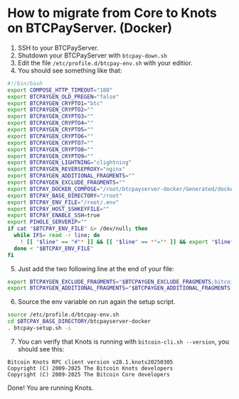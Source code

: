 How to migrate from Core to Knots on BTCPayServer. (Docker)
=============

1. SSH to your BTCPayServer.
2. Shutdown your BTCPayServer with `btcpay-down.sh`
3. Edit the file `/etc/profile.d/btcpay-env.sh` with your editior.
4. You should see something like that:

```bash
#!/bin/bash
export COMPOSE_HTTP_TIMEOUT="180"
export BTCPAYGEN_OLD_PREGEN="false"
export BTCPAYGEN_CRYPTO1="btc"
export BTCPAYGEN_CRYPTO2=""
export BTCPAYGEN_CRYPTO3=""
export BTCPAYGEN_CRYPTO4=""
export BTCPAYGEN_CRYPTO5=""
export BTCPAYGEN_CRYPTO6=""
export BTCPAYGEN_CRYPTO7=""
export BTCPAYGEN_CRYPTO8=""
export BTCPAYGEN_CRYPTO9=""
export BTCPAYGEN_LIGHTNING="clightning"
export BTCPAYGEN_REVERSEPROXY="nginx"
export BTCPAYGEN_ADDITIONAL_FRAGMENTS=""
export BTCPAYGEN_EXCLUDE_FRAGMENTS=""
export BTCPAY_DOCKER_COMPOSE="/root/btcpayserver-docker/Generated/docker-compose.generated.yml"
export BTCPAY_BASE_DIRECTORY="/root"
export BTCPAY_ENV_FILE="/root/.env"
export BTCPAY_HOST_SSHKEYFILE=""
export BTCPAY_ENABLE_SSH=true
export PIHOLE_SERVERIP=""
if cat "$BTCPAY_ENV_FILE" &> /dev/null; then
  while IFS= read -r line; do
    ! [[ "$line" == "#"* ]] && [[ "$line" == *"="* ]] && export "$line"
  done < "$BTCPAY_ENV_FILE"
fi
```

5. Just add the two following line at the end of your file:

```bash
export BTCPAYGEN_EXCLUDE_FRAGMENTS="$BTCPAYGEN_EXCLUDE_FRAGMENTS;bitcoin"
export BTCPAYGEN_ADDITIONAL_FRAGMENTS="$BTCPAYGEN_ADDITIONAL_FRAGMENTS;bitcoinknots"
```

6. Source the env variable on run again the setup script.

```bash
source /etc/profile.d/btcpay-env.sh
cd $BTCPAY_BASE_DIRECTORY/btcpayserver-docker
. btcpay-setup.sh -i
```

7. You can verify that Knots is running with `bitcoin-cli.sh --version`, you should see this:

```
Bitcoin Knots RPC client version v28.1.knots20250305
Copyright (C) 2009-2025 The Bitcoin Knots developers
Copyright (C) 2009-2025 The Bitcoin Core developers
```

Done! You are running Knots.